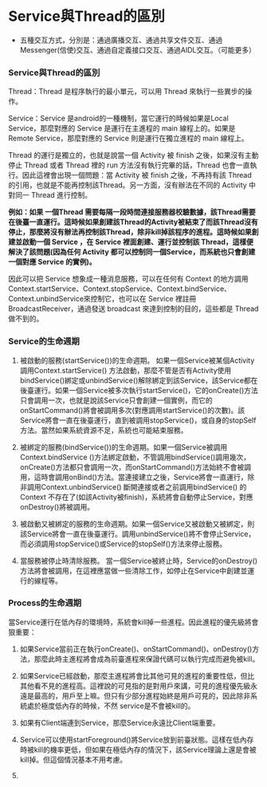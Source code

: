 # Service與Thread的區別


- 五種交互方式，分別是：通過廣播交互、通過共享文件交互、通過Messenger(信使)交互、通過自定義接口交互、通過AIDL交互。（可能更多）


### Service與Thread的區別
Thread：Thread 是程序執行的最小單元，可以用 Thread 來執行一些異步的操作。

Service：Service 是android的一種機制，當它運行的時候如果是Local Service，那麼對應的 Service 是運行在主進程的 main 線程上的。如果是Remote Service，那麼對應的 Service 則是運行在獨立進程的 main 線程上。



Thread 的運行是獨立的，也就是說當一個 Activity 被 finish 之後，如果沒有主動停止 Thread 或者 Thread 裡的 run 方法沒有執行完畢的話，Thread 也會一直執行。因此這裡會出現一個問題：當 Activity 被 finish 之後，不再持有該 Thread 的引用，也就是不能再控制該Thread。另一方面，沒有辦法在不同的 Activity 中對同一 Thread 進行控制。

**例如：如果 一個Thread 需要每隔一段時間連接服務器校驗數據，該Thread需要在後臺一直運行。這時候如果創建該Thread的Activity被結束了而該Thread沒有停止，那麼將沒有辦法再控制該Thread，除非kill掉該程序的進程。這時候如果創建並啟動一個 Service ，在 Service 裡面創建、運行並控制該 Thread，這樣便解決了該問題(因為任何 Activity 都可以控制同一個Service，而系統也只會創建一個對應 Service 的實例)。**

因此可以把 Service 想象成一種消息服務，可以在任何有 Context 的地方調用 Context.startService、Context.stopService、Context.bindService、Context.unbindService來控制它，也可以在 Service 裡註冊 BroadcastReceiver，通過發送 broadcast 來達到控制的目的，這些都是 Thread 做不到的。


### Service的生命週期
1. 被啟動的服務(startService())的生命週期。
如果一個Service被某個Activity 調用Context.startService() 方法啟動，那麼不管是否有Activity使用bindService()綁定或unbindService()解除綁定到該Service，該Service都在後臺運行。如果一個Service被多次執行startService()，它的onCreate()方法只會調用一次，也就是說該Service只會創建一個實例，而它的onStartCommand()將會被調用多次(對應調用startService()的次數)。該Service將會一直在後臺運行，直到被調用stopService()，或自身的stopSelf方法。當然如果系統資源不足，系統也可能結束服務。

2. 被綁定的服務(bindService())的生命週期。如果一個Service被調用 Context.bindService ()方法綁定啟動，不管調用bindService()調用幾次，onCreate()方法都只會調用一次，而onStartCommand()方法始終不會被調用，這時會調用onBind()方法。當連接建立之後，Service將會一直運行，除非調用Context.unbindService() 斷開連接或者之前調用bindService() 的 Context 不存在了(如該Activity被finish)，系統將會自動停止Service，對應onDestroy()將被調用。

3. 被啟動又被綁定的服務的生命週期。如果一個Service又被啟動又被綁定，則該Service將會一直在後臺運行。調用unbindService()將不會停止Service，而必須調用stopService()或Service的stopSelf()方法來停止服務。

4. 當服務被停止時清除服務。
當一個Service被終止時，Service的onDestroy()方法將會被調用，在這裡應當做一些清除工作，如停止在Service中創建並運行的線程等。


### Process的生命週期

當Service運行在低內存的環境時，系統會kill掉一些進程。因此進程的優先級將會狠重要：
1.    如果Service當前正在執行onCreate()、onStartCommand()、onDestroy()方法，那麼此時主進程將會成為前臺進程來保證代碼可以執行完成而避免被kill。

2.    如果Service已經啟動，那麼主進程將會比其他可見的進程的重要性低，但比其他看不見的進程高。這裡說的可見指的是對用戶來講，可見的進程優先級永遠是最高的，用戶至上嘛。但只有少部分進程始終是用戶可見的，因此除非系統處於極度低內存的時候，不然 service是不會被kill的。

3.    如果有Client端連到Service，那麼Service永遠比Client端重要。

4.    Service可以使用startForeground()將Service放到前臺狀態。這樣在低內存時被kill的機率更低，但如果在極低內存的情況下，該Service理論上還是會被kill掉。但這個情況基本不用考慮。
5.

